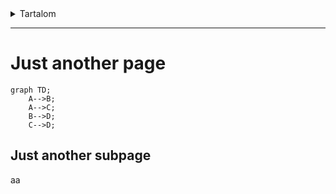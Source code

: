 

<details markdown="block">
  <summary>
    Tartalom
  </summary>
  {: .text-delta }
1. TOC
{:toc}
</details>

---





# Just another page

```mermaid
graph TD;
    A-->B;
    A-->C;
    B-->D;
    C-->D;
```

## Just another subpage
aa
